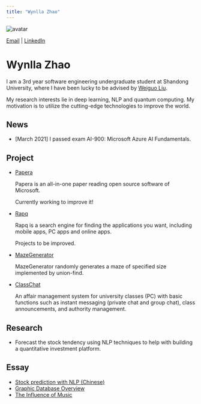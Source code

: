 ```yaml
---
title: "Wynlla Zhao"
---
```


![avatar](https://raw.github.com/wy-go/wy-go.github.io/main/wyzhao.jpg)

[Email](https://mail.google.com/mail/u/0/?fs=1&tf=cm&source=mailto&to=wanyugogo@gmail.com) \| [LinkedIn](https://www.linkedin.com/in/wyzhao/)

# Wynlla Zhao

I am a 3rd year software engineering undergraduate student at Shandong University, where I have been lucky to be advised by [Weiguo Liu](https://faculty.sdu.edu.cn/liuweiguo1/zh_CN/index/608631/list/index.htm).

My research interests lie in deep learning, NLP and quantum computing. My motivation is to utilize the cutting-edge technologies to improve the world. 

## News
- [March 2021] I passed exam AI-900: Microsoft Azure AI Fundamentals.


## Project

- [Papera](https://github.com/paperadar)

  Papera is an all-in-one paper reading open source software of Microsoft.

  Currently working to improve it!


- [Rapq](https://github.com/wy-go/Rapq)

  Rapq is a search engine for finding the applications you want, including mobile apps, PC apps and online apps.

  Projects to be improved.


- [MazeGenerator](https://github.com/wy-go/MazeGenerator)

  MazeGenerator randomly generates a maze of specified size implemented by union-find.
  
  
- [ClassChat](https://github.com/wy-go/ClassChat)

  An affair management system for university classes (PC) with basic functions such as instant messaging (private chat and group chat), class announcements, and authority management.



## Research

- Forecast the stock tendency using NLP techniques to help with building a quantitative investment platform.

## Essay

- [Stock prediction with NLP (Chinese)](https://raw.github.com/wy-go/wy-go.github.io/main/essay/Stock%20Market%20Prediction%20with%20NLP.pdf)
- [Graphic Database Overview](https://raw.github.com/wy-go/wy-go.github.io/main/essay/GDB.pdf)
- [The Influence of Music](https://raw.github.com/wy-go/wy-go.github.io/main/essay/The%20Influence%20of%20Music.pdf)
